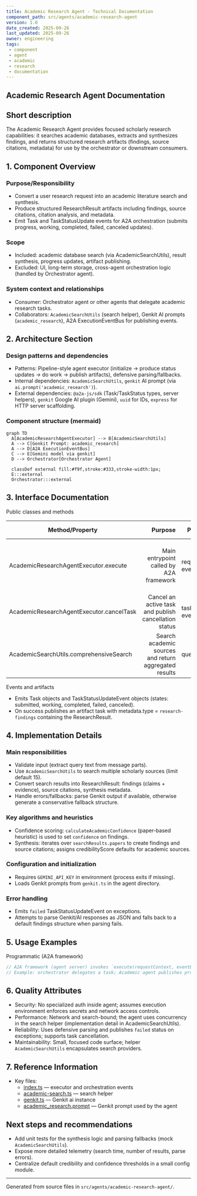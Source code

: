 ```yaml
---
title: Academic Research Agent - Technical Documentation
component_path: src/agents/academic-research-agent
version: 1.0
date_created: 2025-09-26
last_updated: 2025-09-26
owner: engineering
tags:
 - component
 - agent
 - academic
 - research
 - documentation
---
```

## Academic Research Agent Documentation

Short description
-----------------
The Academic Research Agent provides focused scholarly research capabilities: it searches academic databases, extracts and synthesizes findings, and returns structured research artifacts (findings, source citations, metadata) for use by the orchestrator or downstream consumers.

## 1. Component Overview

### Purpose/Responsibility

- Convert a user research request into an academic literature search and synthesis.
- Produce structured ResearchResult artifacts including findings, source citations, citation analysis, and metadata.
- Emit Task and TaskStatusUpdate events for A2A orchestration (submits progress, working, completed, failed, canceled updates).

### Scope

- Included: academic database search (via AcademicSearchUtils), result synthesis, progress updates, artifact publishing.
- Excluded: UI, long-term storage, cross-agent orchestration logic (handled by Orchestrator agent).

### System context and relationships

- Consumer: Orchestrator agent or other agents that delegate academic research tasks.
- Collaborators: `AcademicSearchUtils` (search helper), Genkit AI prompts (`academic_research`), A2A ExecutionEventBus for publishing events.

## 2. Architecture Section

### Design patterns and dependencies

- Patterns: Pipeline-style agent executor (initialize -> produce status updates -> do work -> publish artifacts), defensive parsing/fallbacks.
- Internal dependencies: `AcademicSearchUtils`, `genkit` AI prompt (via `ai.prompt('academic_research')`).
- External dependencies: `@a2a-js/sdk` (Task/TaskStatus types, server helpers), `genkit` Google AI plugin (Gemini), `uuid` for IDs, `express` for HTTP server scaffolding.

### Component structure (mermaid)

```mermaid
graph TD
  A[AcademicResearchAgentExecutor] --> B[AcademicSearchUtils]
  A --> C[Genkit Prompt: academic_research]
  A --> D[A2A ExecutionEventBus]
  C --> E[Gemini model via genkit]
  D --> Orchestrator[Orchestrator Agent]

  classDef external fill:#f9f,stroke:#333,stroke-width:1px;
  E:::external
  Orchestrator:::external
```

## 3. Interface Documentation

Public classes and methods

| Method/Property | Purpose | Parameters | Return Type | Usage Notes |
|---|---:|---|---:|---|
| AcademicResearchAgentExecutor.execute | Main entrypoint called by A2A framework | requestContext, eventBus | Promise<void> | Publishes Task and status updates, runs search and synthesis, publishes artifacts
| AcademicResearchAgentExecutor.cancelTask | Cancel an active task and publish cancellation status | taskId, eventBus | Promise<void> | Adds to cancelledTasks set and emits a canceled status-update
| AcademicSearchUtils.comprehensiveSearch | Search academic sources and return aggregated results | query, options | Promise<ComprehensiveSearchResult> | Not part of this component's public API but a collaborator

Events and artifacts

- Emits Task objects and TaskStatusUpdateEvent objects (states: submitted, working, completed, failed, canceled).
- On success publishes an artifact task with metadata.type = `research-findings` containing the ResearchResult.

## 4. Implementation Details

### Main responsibilities

- Validate input (extract query text from message parts).
- Use `AcademicSearchUtils` to search multiple scholarly sources (limit default 15).
- Convert search results into ResearchResult: findings (claims + evidence), source citations, synthesis metadata.
- Handle errors/fallbacks: parse Genkit output if available, otherwise generate a conservative fallback structure.

### Key algorithms and heuristics

- Confidence scoring: `calculateAcademicConfidence` (paper-based heuristic) is used to set `confidence` on findings.
- Synthesis: iterates over `searchResults.papers` to create findings and source citations; assigns credibilityScore defaults for academic sources.

### Configuration and initialization

- Requires `GEMINI_API_KEY` in environment (process exits if missing).
- Loads Genkit prompts from `genkit.ts` in the agent directory.

### Error handling

- Emits `failed` TaskStatusUpdateEvent on exceptions.
- Attempts to parse Genkit/AI responses as JSON and falls back to a default findings structure when parsing fails.

## 5. Usage Examples

Programmatic (A2A framework)

```ts
// A2A framework (agent server) invokes `execute(requestContext, eventBus)`
// Example: orchestrator delegates a task; Academic agent publishes progress and artifacts
```

## 6. Quality Attributes

- Security: No specialized auth inside agent; assumes execution environment enforces secrets and network access controls.
- Performance: Network and search-bound; the agent uses concurrency in the search helper (implementation detail in AcademicSearchUtils).
- Reliability: Uses defensive parsing and publishes `failed` status on exceptions; supports task cancellation.
- Maintainability: Small, focused code surface; helper `AcademicSearchUtils` encapsulates search providers.

## 7. Reference Information

- Key files:
  - [index.ts](../../src/agents/academic-research-agent/index.ts) — executor and orchestration events
  - [academic-search.ts](../../src/agents/academic-research-agent/academic-search.ts) — search helper
  - [genkit.ts](../../src/agents/academic-research-agent/genkit.ts) — Genkit ai instance
  - [academic_research.prompt](../../src/agents/academic-research-agent/academic_research.prompt) — Genkit prompt used by the agent

## Next steps and recommendations

- Add unit tests for the synthesis logic and parsing fallbacks (mock `AcademicSearchUtils`).
- Expose more detailed telemetry (search time, number of results, parse errors).
- Centralize default credibility and confidence thresholds in a small config module.

---
Generated from source files in `src/agents/academic-research-agent/`.
